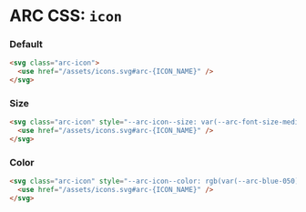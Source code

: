 # ARC CSS: `icon`

### Default

```html
<svg class="arc-icon">
  <use href="/assets/icons.svg#arc-{ICON_NAME}" />
</svg>
```

### Size

```html
<svg class="arc-icon" style="--arc-icon--size: var(--arc-font-size-medium)">
  <use href="/assets/icons.svg#arc-{ICON_NAME}" />
</svg>
```

### Color

```html
<svg class="arc-icon" style="--arc-icon--color: rgb(var(--arc-blue-050));">
  <use href="/assets/icons.svg#arc-{ICON_NAME}" />
</svg>
```
